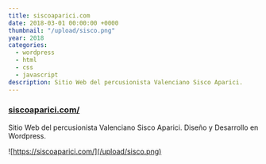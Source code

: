 ```yaml
---
title: siscoaparici.com
date: 2018-03-01 00:00:00 +0000
thumbnail: "/upload/sisco.png"
year: 2018
categories:
  - wordpress
  - html
  - css
  - javascript
description: Sitio Web del percusionista Valenciano Sisco Aparici.
---
```


### [siscoaparici.com/](https://siscoaparici.com)

Sitio Web del percusionista Valenciano Sisco Aparici.
Diseño y Desarrollo en Wordpress.

![https://siscoaparici.com/](/upload/sisco.png)
